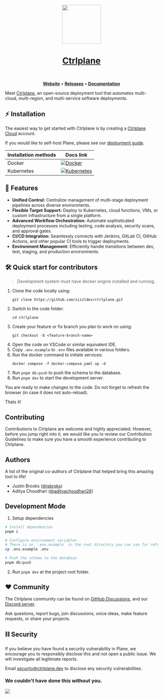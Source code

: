<p align="center">
  <a href="https://ctrlplane.dev">
    <picture>
      <source media="(prefers-color-scheme: dark)" srcset="https://ctrlplane.dev/android-chrome-512x512.png">
      <img src="https://ctrlplane.dev/android-chrome-512x512.png" height="128">
    </picture>
    <h1 align="center">Ctrlplane</h1>
  </a>
</p>

<p align="center">
  <a aria-label="Join the community on GitHub" href="https://github.com/ctrl-plane/ctrlplane/discussions"><img alt="" src="https://img.shields.io/badge/Join_the_community-blueviolet?style=for-the-badge"></a>
  <a aria-label="Commit activity" href="https://github.com/sizzldev/ctrlplane/activity"><img alt="" src="https://img.shields.io/github/commit-activity/m/sizzldev/ctrlplane/main?style=for-the-badge"></a>
</p>

<p align="center">
  <a href="https://ctrlplane.dev"><b>Website</b></a> •
  <a href="https://github.com/sizzldev/ctrlplane/releases"><b>Releases</b></a> •
  <a href="https://docs.ctrlplane.dev"><b>Documentation</b></a>
</p>

Meet [Ctrlplane](https://ctrlplane.dev), an open-source deployment tool that
automates multi-cloud, multi-region, and multi-service software deployments.

## :zap: Installation

The easiest way to get started with Ctrlplane is by creating a [Ctrlplane
Cloud](https://app.ctrlplane.dev) account.

If you would like to self-host Plane, please see our [deployment guide](https://docs.ctrlplane.dev/install/helm).

| Installation methods | Docs link                                                                                                                                                             |
| -------------------- | --------------------------------------------------------------------------------------------------------------------------------------------------------------------- |
| Docker               | [![Docker](https://img.shields.io/badge/docker-%230db7ed.svg?style=for-the-badge&logo=docker&logoColor=white)](https://docs.ctrlplane.dev/install/helm)               |
| Kubernetes           | [![Kubernetes](https://img.shields.io/badge/kubernetes-%23326ce5.svg?style=for-the-badge&logo=kubernetes&logoColor=white)](https://docs.ctrlplane.dev/install/docker) |

## :rocket: Features

- **Unified Control:** Centralize management of multi-stage deployment pipelines
  across diverse environments.
- **Flexible Target Support:** Deploy to Kubernetes, cloud functions, VMs, or
  custom infrastructure from a single platform.
- **Advanced Workflow Orchestration:** Automate sophisticated deployment
  processes including testing, code analysis, security scans, and approval
  gates.
- **CI/CD Integration:** Seamlessly connects with Jenkins, GitLab CI, GitHub
  Actions, and other popular CI tools to trigger deployments.
- **Environment Management:** Efficiently handle transitions between dev, test,
  staging, and production environments.

## 🛠️ Quick start for contributors

> Development system must have docker engine installed and running.

1. Clone the code locally using:
   ```
   git clone https://github.com/sizzldev/ctrlplane.git
   ```
2. Switch to the code folder:
   ```
   cd ctrlplane
   ```
3. Create your feature or fix branch you plan to work on using:
   ```
   git checkout -b <feature-branch-name>
   ```
4. Open the code on VSCode or similar equivalent IDE.
5. Copy `.env.example` to `.env` files available in various folders.
6. Run the docker command to initiate services:
   ```
   docker compose -f docker-compose.yaml up -d
   ```
7. Run `pnpm db:push` to push the schema to the database.
8. Run `pnpm dev` to start the development server.

You are ready to make changes to the code. Do not forget to refresh the browser
(in case it does not auto-reload).

Thats it!

## Contributing

Contributions to Ctrlplane are welcome and highly appreciated. However, before
you jump right into it, we would like you to review our Contribution Guidelines
to make sure you have a smooth experience contributing to Ctrlplane.

## Authors

A list of the original co-authors of Ctrlplane that helped bring this amazing
tool to life!

- Justin Brooks ([@jsbroks](https://github.com/jsbroks))
- Aditya Choudhari ([@adityachoudhari26](https://github.com/adityachoudhari26))

## Development Mode

1.  Setup dependencies

```bash
# Install dependencies
pnpm i

# Configure environment variables
# There is an `.env.example` in the root directory you can use for reference
cp .env.example .env

# Push the schema to the database
pnpm db:push
```

2. Run `pnpm dev` at the project root folder.

## ❤️ Community

The Ctrlplane community can be found on [GitHub
Discussions](https://github.com/sizzldev/ctrlplane/discussions), and our [Discord
server](https://discord.com/<update>).

Ask questions, report bugs, join discussions, voice ideas, make feature
requests, or share your projects.

## ⛓️ Security

If you believe you have found a security vulnerability in Plane, we encourage
you to responsibly disclose this and not open a public issue. We will
investigate all legitimate reports.

Email security@ctrlplane.dev to disclose any security vulnerabilities.

### We couldn't have done this without you.

<a href="https://github.com/sizzldev/ctrlplane/graphs/contributors">
  <img src="https://contrib.rocks/image?repo=sizzldev/ctrlplane" />
</a>

